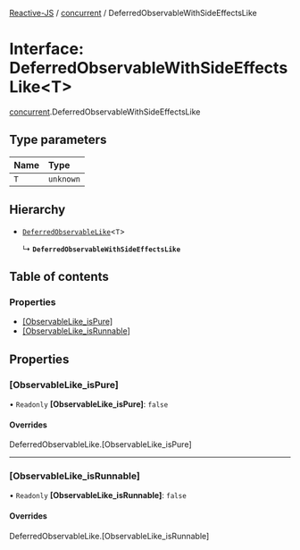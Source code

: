[Reactive-JS](../README.md) / [concurrent](../modules/concurrent.md) / DeferredObservableWithSideEffectsLike

# Interface: DeferredObservableWithSideEffectsLike\<T\>

[concurrent](../modules/concurrent.md).DeferredObservableWithSideEffectsLike

## Type parameters

| Name | Type |
| :------ | :------ |
| `T` | `unknown` |

## Hierarchy

- [`DeferredObservableLike`](concurrent.DeferredObservableLike.md)\<`T`\>

  ↳ **`DeferredObservableWithSideEffectsLike`**

## Table of contents

### Properties

- [[ObservableLike\_isPure]](concurrent.DeferredObservableWithSideEffectsLike.md#[observablelike_ispure])
- [[ObservableLike\_isRunnable]](concurrent.DeferredObservableWithSideEffectsLike.md#[observablelike_isrunnable])

## Properties

### [ObservableLike\_isPure]

• `Readonly` **[ObservableLike\_isPure]**: ``false``

#### Overrides

DeferredObservableLike.[ObservableLike\_isPure]

___

### [ObservableLike\_isRunnable]

• `Readonly` **[ObservableLike\_isRunnable]**: ``false``

#### Overrides

DeferredObservableLike.[ObservableLike\_isRunnable]
